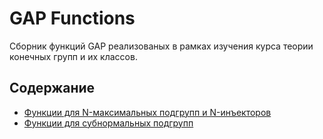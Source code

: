 # GAP Functions

Сборник функций GAP реализованых в рамках изучения курса теории конечных групп и их классов.

## Содержание

- [Функции для N-максимальных подгрупп и N-инъекторов](NMaxSubgroups.g)
- [Функции для субнормальных подгрупп](SubnormalSubgroups.g)